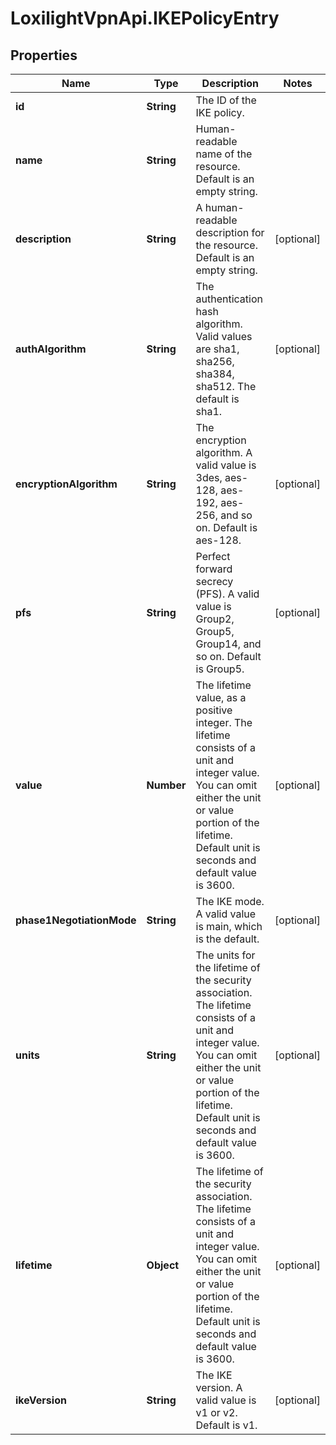 # LoxilightVpnApi.IKEPolicyEntry

## Properties
Name | Type | Description | Notes
------------ | ------------- | ------------- | -------------
**id** | **String** | The ID of the IKE policy. | 
**name** | **String** | Human-readable name of the resource. Default is an empty string. | 
**description** | **String** | A human-readable description for the resource. Default is an empty string. | [optional] 
**authAlgorithm** | **String** | The authentication hash algorithm. Valid values are sha1, sha256, sha384, sha512. The default is sha1. | [optional] 
**encryptionAlgorithm** | **String** | The encryption algorithm. A valid value is 3des, aes-128, aes-192, aes-256, and so on. Default is aes-128. | [optional] 
**pfs** | **String** | Perfect forward secrecy (PFS). A valid value is Group2, Group5, Group14, and so on. Default is Group5. | [optional] 
**value** | **Number** | The lifetime value, as a positive integer. The lifetime consists of a unit and integer value. You can omit either the unit or value portion of the lifetime. Default unit is seconds and default value is 3600. | [optional] 
**phase1NegotiationMode** | **String** | The IKE mode. A valid value is main, which is the default. | [optional] 
**units** | **String** | The units for the lifetime of the security association. The lifetime consists of a unit and integer value. You can omit either the unit or value portion of the lifetime. Default unit is seconds and default value is 3600. | [optional] 
**lifetime** | **Object** | The lifetime of the security association. The lifetime consists of a unit and integer value. You can omit either the unit or value portion of the lifetime. Default unit is seconds and default value is 3600. | [optional] 
**ikeVersion** | **String** | The IKE version. A valid value is v1 or v2. Default is v1. | [optional] 


